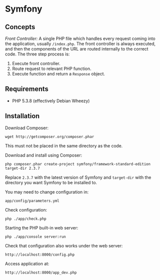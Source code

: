 Symfony
=======

Concepts
--------

*Front Controller:* A single PHP file which handles every request coming into the application, usually `/index.php`. The front controller is always executed, and then the components of the URL are routed internally to the correct code. The three step process is:

 1. Execute front controller.
 2. Route request to relevant PHP function.
 3. Execute function and return a `Response` object.

Requirements
------------

 * PHP 5.3.8 (effectively Debian Wheezy)

Installation
------------

Download Composer:

    wget http://getcomposer.org/composer.phar
    
This must not be placed in the same directory as the code.

Download and install using Composer:

    php composer.phar create-project symfony/framework-standard-edition target-dir 2.3.7

Replace `2.3.7` with the latest version of Symfony and `target-dir` with the directory you want Symfony to be installed to.

You may need to change configuration in:

    app/config/parameters.yml

Check configuration:

    php ./app/check.php

Starting the PHP built-in web server:

    php ./app/console server:run

Check that configuration also works under the web server:

    http://localhost:8000/config.php

Access application at:

    http://localhost:8000/app_dev.php
